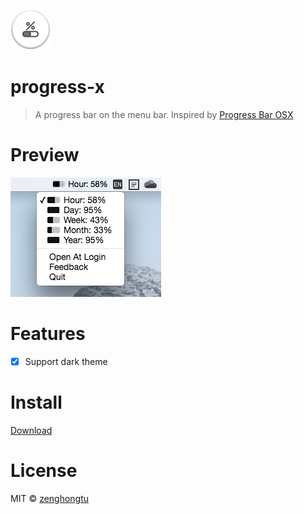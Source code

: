 ![](assets/logo.png)

# progress-x

> A progress bar on the menu bar. Inspired by [Progress Bar OSX](https://www.progressbarosx.com/)

# Preview

![](assets/2019-12-10-22-35-25.png)

# Features

- [x] Support dark theme

# Install

[Download](https://github.com/zenghongtu/progress-x/releases)

# License

MIT © [zenghongtu](https://github.com/zenghongtu)
